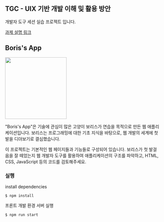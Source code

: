 ## TGC - UIX 기반 개발 이해 및 활용 방안

개발자 도구 세션 실습 프로젝트 입니다.

[과제 설명 링크](https://koreacat.notion.site/449b6a249eec48b4baa6e5fcb1fc6e5b)

## Boris's App

<img src="https://file.notion.so/f/f/1390bf84-e34f-460a-b535-343da27d20f4/e5beaacc-2102-4d3d-8cca-94186cb8a480/%EC%A0%9C%EB%AA%A9_%EC%97%86%EC%9D%8C.png?id=a8509262-66ec-465c-a5e6-17215e638a8c&table=block&spaceId=1390bf84-e34f-460a-b535-343da27d20f4&expirationTimestamp=1710756000000&signature=SrEDxwqUPmXjkCCMU6oVCQ1B2BuvulARjs4YFafsdWc&downloadName=%EC%A0%9C%EB%AA%A9+%EC%97%86%EC%9D%8C.png" width='200'>

"Boris's App"은 기술에 관심이 많은 고양이 보리스가 연습을 목적으로 만든 웹 애플리케이션입니다. 보리스는 프로그래밍에 대한 기초 지식을 바탕으로, 웹 개발의 세계에 첫발을 디뎌보기로 결심했습니다. 


이 프로젝트는 기본적인 웹 페이지들과 기능들로 구성되어 있습니다. 보리스가 첫 발걸음을 잘 떼었는지 웹 개발자 도구를 활용하여 애플리케이션의 구조를 파악하고, HTML, CSS, JavaScript 등의 코드를 검토해주세요.

### 실행

install dependencies

```
$ npm install
```

프론트 개발 환경 서버 실행 

```
$ npm run start
```
